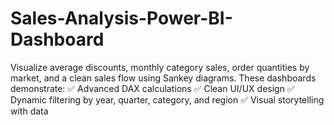 # Sales-Analysis-Power-BI-Dashboard
Visualize average discounts, monthly category sales, order quantities by market, and a clean sales flow using Sankey diagrams.  These dashboards demonstrate: ✅ Advanced DAX calculations   ✅ Clean UI/UX design   ✅ Dynamic filtering by year, quarter, category, and region   ✅ Visual storytelling with data
